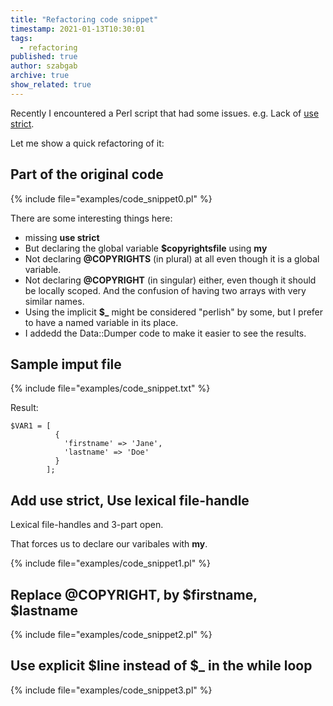 ```yaml
---
title: "Refactoring code snippet"
timestamp: 2021-01-13T10:30:01
tags:
  - refactoring
published: true
author: szabgab
archive: true
show_related: true
---
```



Recently I encountered a Perl script that had some issues. e.g. Lack of [use strict](/always-use-strict-and-use-warnings).

Let me show a quick refactoring of it:


## Part of the original code

{% include file="examples/code_snippet0.pl" %}

There are some interesting things here:

* missing **use strict**
* But declaring the global variable **$copyrightsfile** using **my**
* Not declaring **@COPYRIGHTS** (in plural) at all even though it is a global variable.
* Not declaring **@COPYRIGHT** (in singular) either, even though it should be locally scoped. And the confusion of having two arrays with very similar names.
* Using the implicit **$_** might be considered "perlish" by some, but I prefer to have a named variable in its place.
* I addedd the Data::Dumper code to make it easier to see the results.

## Sample imput file

{% include file="examples/code_snippet.txt" %}

Result:

```
$VAR1 = [
          {
            'firstname' => 'Jane',
            'lastname' => 'Doe'
          }
        ];
```


## Add **use strict**, Use lexical file-handle

Lexical file-handles and 3-part open.

That forces us to declare our varibales with **my**.

{% include file="examples/code_snippet1.pl" %}

## Replace @COPYRIGHT, by $firstname, $lastname

{% include file="examples/code_snippet2.pl" %}

## Use explicit $line instead of $_ in the while loop

{% include file="examples/code_snippet3.pl" %}

